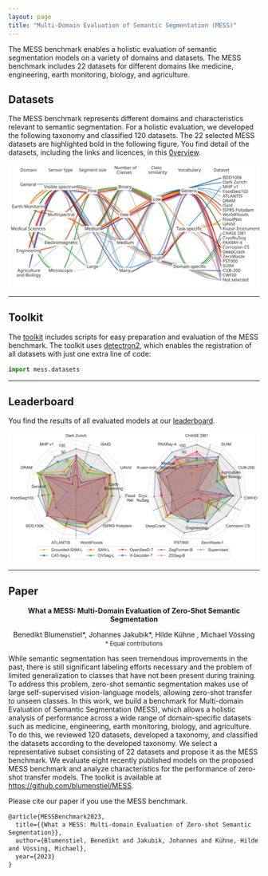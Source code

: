 ```yaml
---
layout: page
title: "Multi-Domain Evaluation of Semantic Segmentation (MESS)"
---
```


The MESS benchmark enables a holistic evaluation of semantic segmentation models on a variety of domains and datasets. The MESS benchmark includes 22 datasets for different domains like medicine, engineering, earth monitoring, biology, and agriculture.

## Datasets

The MESS benchmark represents different domains and characteristics relevant to semantic segmentation. For a holistic evaluation, we developed the following taxonomy and classified 120 datasets. The 22 selected MESS datasets are highlighted bold in the following figure. You find detail of the datasets, including the links and licences, in this [0verview](https://github.com/blumenstiel/MESS/blob/main/mess/DATASETS.md).    

![Dataset classification](assets/images/classifications_lines.svg)

---

## Toolkit

The [toolkit](https://github.com/blumenstiel/MESS) includes scripts for easy preparation and evaluation of the MESS benchmark. The toolkit uses [detectron2](https://github.com/facebookresearch/detectron2), which enables the registration of all datasets with just one extra line of code:
    
```python
import mess.datasets
```

---

## Leaderboard

You find the results of all evaluated models at our [leaderboard](https://blumenstiel.github.io/mess-benchmark/).

![Results](assets/images/radar_plot_split_all_log.svg)

---

## Paper

**<center>What a MESS: Multi-Domain Evaluation of Zero-Shot Semantic Segmentation</center>**

<center>Benedikt Blumenstiel*, Johannes Jakubik*, Hilde Kühne , Michael Vössing</center>

<center><small>* Equal contributions</small></center>

While semantic segmentation has seen tremendous improvements in the past, there is still significant labeling efforts necessary and the problem of limited generalization to classes that have not been present during training. To address this problem, zero-shot semantic segmentation makes use of large self-supervised vision-language models, allowing zero-shot transfer to unseen classes. In this work, we build a benchmark for Multi-domain Evaluation of Semantic Segmentation (MESS), which allows a holistic analysis of performance across a wide range of domain-specific datasets such as medicine, engineering, earth monitoring, biology, and agriculture. To do this, we reviewed 120 datasets, developed a taxonomy, and classified the datasets according to the developed taxonomy. We select a representative subset consisting of 22 datasets and propose it as the MESS benchmark. We evaluate eight recently published models on the proposed MESS benchmark and analyze characteristics for the performance of zero-shot transfer models. The toolkit is available at https://github.com/blumenstiel/MESS.

Please cite our paper if you use the MESS benchmark.

```
@article{MESSBenchmark2023,
  title={{What a MESS: Multi-domain Evaluation of Zero-shot Semantic Segmentation}},
  author={Blumenstiel, Benedikt and Jakubik, Johannes and Kühne, Hilde and Vössing, Michael},
  year={2023}
}
```
